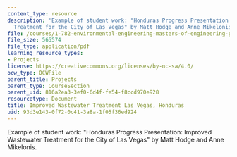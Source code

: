```yaml
---
content_type: resource
description: 'Example of student work: "Honduras Progress Presentation: Improved Wastewater
  Treatment for the City of Las Vegas" by Matt Hodge and Anne Mikelonis.'
file: /courses/1-782-environmental-engineering-masters-of-engineering-project-fall-2007-spring-2008/93d3e1430f720c413a8a1f05f36ed924_final_honduras.pdf
file_size: 565574
file_type: application/pdf
learning_resource_types:
- Projects
license: https://creativecommons.org/licenses/by-nc-sa/4.0/
ocw_type: OCWFile
parent_title: Projects
parent_type: CourseSection
parent_uid: 816a2ea3-3ef0-6d4f-fe54-f8ccd970e928
resourcetype: Document
title: Improved Wastewater Treatment Las Vegas, Honduras
uid: 93d3e143-0f72-0c41-3a8a-1f05f36ed924
---
```

Example of student work: "Honduras Progress Presentation: Improved Wastewater Treatment for the City of Las Vegas" by Matt Hodge and Anne Mikelonis.